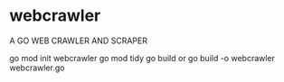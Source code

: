 # webcrawler
A GO WEB CRAWLER AND SCRAPER

go mod init webcrawler
go mod tidy 
go build or go build -o webcrawler webcrawler.go    
